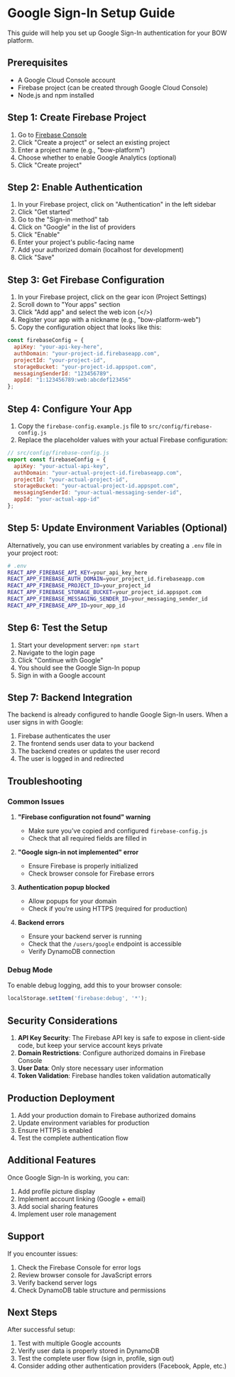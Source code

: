 # Google Sign-In Setup Guide

This guide will help you set up Google Sign-In authentication for your BOW platform.

## Prerequisites

- A Google Cloud Console account
- Firebase project (can be created through Google Cloud Console)
- Node.js and npm installed

## Step 1: Create Firebase Project

1. Go to [Firebase Console](https://console.firebase.google.com/)
2. Click "Create a project" or select an existing project
3. Enter a project name (e.g., "bow-platform")
4. Choose whether to enable Google Analytics (optional)
5. Click "Create project"

## Step 2: Enable Authentication

1. In your Firebase project, click on "Authentication" in the left sidebar
2. Click "Get started"
3. Go to the "Sign-in method" tab
4. Click on "Google" in the list of providers
5. Click "Enable"
6. Enter your project's public-facing name
7. Add your authorized domain (localhost for development)
8. Click "Save"

## Step 3: Get Firebase Configuration

1. In your Firebase project, click on the gear icon (Project Settings)
2. Scroll down to "Your apps" section
3. Click "Add app" and select the web icon (</>)
4. Register your app with a nickname (e.g., "bow-platform-web")
5. Copy the configuration object that looks like this:

```javascript
const firebaseConfig = {
  apiKey: "your-api-key-here",
  authDomain: "your-project-id.firebaseapp.com",
  projectId: "your-project-id",
  storageBucket: "your-project-id.appspot.com",
  messagingSenderId: "123456789",
  appId: "1:123456789:web:abcdef123456"
};
```

## Step 4: Configure Your App

1. Copy the `firebase-config.example.js` file to `src/config/firebase-config.js`
2. Replace the placeholder values with your actual Firebase configuration:

```javascript
// src/config/firebase-config.js
export const firebaseConfig = {
  apiKey: "your-actual-api-key",
  authDomain: "your-actual-project-id.firebaseapp.com",
  projectId: "your-actual-project-id",
  storageBucket: "your-actual-project-id.appspot.com",
  messagingSenderId: "your-actual-messaging-sender-id",
  appId: "your-actual-app-id"
};
```

## Step 5: Update Environment Variables (Optional)

Alternatively, you can use environment variables by creating a `.env` file in your project root:

```bash
# .env
REACT_APP_FIREBASE_API_KEY=your_api_key_here
REACT_APP_FIREBASE_AUTH_DOMAIN=your_project_id.firebaseapp.com
REACT_APP_FIREBASE_PROJECT_ID=your_project_id
REACT_APP_FIREBASE_STORAGE_BUCKET=your_project_id.appspot.com
REACT_APP_FIREBASE_MESSAGING_SENDER_ID=your_messaging_sender_id
REACT_APP_FIREBASE_APP_ID=your_app_id
```

## Step 6: Test the Setup

1. Start your development server: `npm start`
2. Navigate to the login page
3. Click "Continue with Google"
4. You should see the Google Sign-In popup
5. Sign in with a Google account

## Step 7: Backend Integration

The backend is already configured to handle Google Sign-In users. When a user signs in with Google:

1. Firebase authenticates the user
2. The frontend sends user data to your backend
3. The backend creates or updates the user record
4. The user is logged in and redirected

## Troubleshooting

### Common Issues

1. **"Firebase configuration not found" warning**
   - Make sure you've copied and configured `firebase-config.js`
   - Check that all required fields are filled in

2. **"Google sign-in not implemented" error**
   - Ensure Firebase is properly initialized
   - Check browser console for Firebase errors

3. **Authentication popup blocked**
   - Allow popups for your domain
   - Check if you're using HTTPS (required for production)

4. **Backend errors**
   - Ensure your backend server is running
   - Check that the `/users/google` endpoint is accessible
   - Verify DynamoDB connection

### Debug Mode

To enable debug logging, add this to your browser console:

```javascript
localStorage.setItem('firebase:debug', '*');
```

## Security Considerations

1. **API Key Security**: The Firebase API key is safe to expose in client-side code, but keep your service account keys private
2. **Domain Restrictions**: Configure authorized domains in Firebase Console
3. **User Data**: Only store necessary user information
4. **Token Validation**: Firebase handles token validation automatically

## Production Deployment

1. Add your production domain to Firebase authorized domains
2. Update environment variables for production
3. Ensure HTTPS is enabled
4. Test the complete authentication flow

## Additional Features

Once Google Sign-In is working, you can:

1. Add profile picture display
2. Implement account linking (Google + email)
3. Add social sharing features
4. Implement user role management

## Support

If you encounter issues:

1. Check the Firebase Console for error logs
2. Review browser console for JavaScript errors
3. Verify backend server logs
4. Check DynamoDB table structure and permissions

## Next Steps

After successful setup:

1. Test with multiple Google accounts
2. Verify user data is properly stored in DynamoDB
3. Test the complete user flow (sign in, profile, sign out)
4. Consider adding other authentication providers (Facebook, Apple, etc.)
